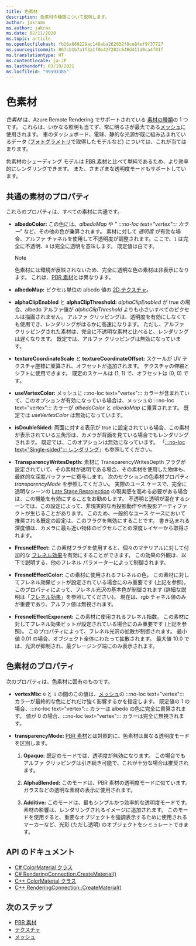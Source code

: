 ```yaml
---
title: 色素材
description: 色素材の種類について説明します。
author: jakrams
ms.author: jakras
ms.date: 02/11/2020
ms.topic: article
ms.openlocfilehash: fb26a669229ac140aba262032f8ce84ef9f37727
ms.sourcegitcommit: 867cb1b7a1f3a1f0b427282c648d411d0ca4f81f
ms.translationtype: HT
ms.contentlocale: ja-JP
ms.lasthandoff: 03/19/2021
ms.locfileid: "99593385"
---
```

# <a name="color-materials"></a>色素材

*色素材* は、Azure Remote Rendering でサポートされている [素材の種類](../../concepts/materials.md)の 1 つです。 これらは、いかなる照明も当てず、常に明るさが最大である[メッシュ](../../concepts/meshes.md)に使用されます。 車のダッシュボード、電球、静的な光源が既に組み込まれているデータ ([フォトグラメトリ](https://en.wikipedia.org/wiki/Photogrammetry)で取得したモデルなど) については、これが当てはまります。

色素材のシェーディング モデルは [PBR 素材](pbr-materials.md)と比べて単純であるため、より効率的にレンダリングできます。 また、さまざまな透明度モードもサポートしています。

## <a name="common-material-properties"></a>共通の素材のプロパティ

これらのプロパティは、すべての素材に共通です。

* **albedoColor:** この色には、*albedoMap* や " *:::no-loc text="vertex"::: カラー*" など、その他の色が乗算されます。 素材に対して *透明度* が有効な場合、アルファ チャネルを使用して不透明度が調整されます。ここで、`1` は完全に不透明、`0` は完全に透明を意味します。 既定値は白です。

  > [!NOTE]
  > 色素材には環境が反映されないため、完全に透明な色の素材は非表示になります。 これは、[PBR 素材](pbr-materials.md)とは異なります。

* **albedoMap:** ピクセル単位の albedo 値の [2D テクスチャ](../../concepts/textures.md)。

* **alphaClipEnabled** と **alphaClipThreshold:** *alphaClipEnabled* が true の場合、albedo アルファ値が *alphaClipThreshold* よりも小さいすべてのピクセルは描画されません。 アルファ クリッピングは、透明度を有効にしなくても使用でき、レンダリングがはるかに高速になります。 ただし、アルファ クリッピングされた素材は、完全に不透明な素材と比べると、レンダリングは遅くなります。 既定では、アルファ クリッピングは無効になっています。

* **textureCoordinateScale** と **textureCoordinateOffset:** スケールが UV テクスチャ座標に乗算され、オフセットが追加されます。 テクスチャの伸縮とシフトに使用できます。 既定のスケールは (1, 1) で、オフセットは (0, 0) です。

* **useVertexColor:** メッシュに :::no-loc text="vertex"::: カラーが含まれていて、このオプションが有効になっている場合は、メッシュの :::no-loc text="vertex"::: カラーが *albedoColor* と *albedoMap* に乗算されます。 既定では *useVertexColor* は無効になっています。

* **isDoubleSided:** 両面に対する表示が true に設定されている場合、この素材が表示されている三角形は、カメラが背面を見ている場合でもレンダリングされます。 既定では、このオプションは無効になっています。 「[:::no-loc text="Single-sided"::: レンダリング](single-sided-rendering.md)」も参照してください。

* **TransparencyWritesDepth:** 素材に TransparencyWritesDepth フラグが設定されていて、その素材が透明である場合、その素材を使用した物体も、最終的な深度バッファーに寄与します。 次のセクションの色素材プロパティ *transparencyMode* を参照してください。 実際のユース ケースで、完全に透明なシーンの [Late Stage Reprojection](late-stage-reprojection.md) の現実感を高める必要がある場合は、この機能を有効にすることをお勧めします。 不透明と透明が混在するシーンでは、この設定によって、非現実的な再投影動作や再投影アーティファクトが生じることがあります。 このため、一般的なユース ケースにおいて推奨される既定の設定は、このフラグを無効にすることです。 書き込まれる深度値は、カメラに最も近い物体のピクセルごとの深度レイヤーから取得されます。

* **FresnelEffect:** この素材フラグを使用すると、個々のマテリアルに対して付加的な [フレネル効果](../../overview/features/fresnel-effect.md)を有効にすることができます。 この効果の外観は、以下で説明する、他のフレネル パラメーターによって制御されます。 

* **FresnelEffectColor:** この素材に使用されるフレネルの色。 この素材に対してフレネル効果ビットが設定されている場合にのみ重要です (上記を参照)。 このプロパティによって、フレネル光沢の基本色が制御されます (詳細な説明は「[フレネル効果](../../overview/features/fresnel-effect.md)」を参照してください)。 現在は、rgb チャネル値のみが重要であり、アルファ値は無視されます。

* **FresnelEffectExponent:** この素材に使用されるフレネル指数。 この素材に対してフレネル効果ビットが設定されている場合にのみ重要です (上記を参照)。 このプロパティによって、フレネル光沢の拡散が制御されます。 最小値 0.01 の場合、オブジェクト全体にわたって拡散されます。 最大値 10.0 では、光沢が抑制され、最グレージング端にのみ表示されます。

## <a name="color-material-properties"></a>色素材のプロパティ

次のプロパティは、色素材に固有のものです。

* **vertexMix:** `0` と `1` の間のこの値は、[メッシュ](../../concepts/meshes.md)の :::no-loc text="vertex"::: カラーが最終的な色にどれだけ強く影響するかを指定します。 既定値の 1 の場合、:::no-loc text="vertex"::: カラーは albedo の色に完全に乗算されます。 値が 0 の場合、:::no-loc text="vertex"::: カラーは完全に無視されます。

* **transparencyMode:** [PBR 素材](pbr-materials.md)とは対照的に、色素材は異なる透明度モードを区別します。

  1. **Opaque:** 既定のモードでは、透明度が無効になります。 この場合でもアルファ クリッピングは引き続き可能で、これが十分な場合は推奨されます。
  
  1. **AlphaBlended:** このモードは、PBR 素材の透明度モードに似ています。 ガラスなどの透明な素材の表示に使用されます。

  1. **Additive:** このモードは、最もシンプルかつ効率的な透明度モードです。 素材の影響は、レンダリングされるイメージに追加されます。 このモードを使用すると、重要なオブジェクトを強調表示するために使用されるマーカーなど、光彩 (ただし透明) のオブジェクトをシミュレートできます。

## <a name="api-documentation"></a>API のドキュメント

* [C# ColorMaterial クラス](/dotnet/api/microsoft.azure.remoterendering.colormaterial)
* [C# RenderingConnection.CreateMaterial()](/dotnet/api/microsoft.azure.remoterendering.renderingconnection.creatematerial)
* [C++ ColorMaterial クラス](/cpp/api/remote-rendering/colormaterial)
* [C++ RenderingConnection::CreateMaterial()](/cpp/api/remote-rendering/renderingconnection#creatematerial)

## <a name="next-steps"></a>次のステップ

* [PBR 素材](pbr-materials.md)
* [テクスチャ](../../concepts/textures.md)
* [メッシュ](../../concepts/meshes.md)